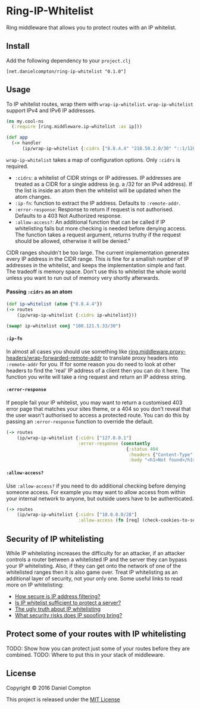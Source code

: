 # Ring-IP-Whitelist

Ring middleware that allows you to protect routes with an IP whitelist.

## Install

Add the following dependency to your `project.clj`

```
[net.danielcompton/ring-ip-whitelist "0.1.0"]
```

## Usage

To IP whitelist routes, wrap them with `wrap-ip-whitelist`. `wrap-ip-whitelist` support IPv4 and IPv6 IP addresses.

```clj
(ns my.cool-ns
  (:require [ring.middleware.ip-whitelist :as ip]))

(def app
  (-> handler
      (ip/wrap-ip-whitelist {:cidrs ["8.8.4.4" "210.50.2.0/30" "::1/128"})))
```

`wrap-ip-whitelist` takes a map of configuration options. Only `:cidrs` is required.

* `:cidrs`: a whitelist of CIDR strings or IP addresses. IP addresses are treated as a CIDR for a single address (e.g. a /32 for an IPv4 address). If the list is inside an atom then the whitelist will be updated when the atom changes.
* `:ip-fn`: function to extract the IP address. Defaults to `:remote-addr`.
* `:error-response`: Response to return if request is not authorised. Defaults to a 403 Not Authorized response.
* `:allow-access?`: An additional function that can be called if IP whitelisting fails but more checking is needed before denying access. The function takes a request argument, returns truthy if the request should be allowed, otherwise it will be denied."

CIDR ranges shouldn't be too large. The current implementation generates every IP address in the CIDR range. This is fine for a smallish number of IP addresses in the whitelist, and keeps the implementation simple and fast. The tradeoff is memory space. Don't use this to whitelist the whole world unless you want to run out of memory very shortly afterwards.

#### Passing `:cidrs` as an atom

```clj
(def ip-whitelist (atom {"8.8.4.4"})
(-> routes
    (ip/wrap-ip-whitelist {:cidrs ip-whitelist}))

(swap! ip-whitelist conj "100.121.5.33/30")
```

#### `:ip-fn`

In almost all cases you should use something like [ring.middleware.proxy-headers/wrap-forwarded-remote-addr](https://ring-clojure.github.io/ring-headers/ring.middleware.proxy-headers.html) to translate proxy headers into `:remote-addr` for you. If for some reason you do need to look at other headers to find the 'real' IP address of a client then you can do it here. The function you write will take a ring request and return an IP address string.

#### `:error-response`

If people fail your IP whitelist, you may want to return a customised 403 error page that matches your sites theme, or a 404 so you don't reveal that the user wasn't authorised to access a protected route. You can do this by passing an `:error-response` function to override the default.

```clj
(-> routes
    (ip/wrap-ip-whitelist {:cidrs ["127.0.0.1"]
                           :error-response (constantly
                                             {:status 404
                                              :headers {"Content-Type" "text/html"}
                                              :body "<h1>Not found</h1>"}}))
```

#### `:allow-access?`

Use `:allow-access?` if you need to do additional checking before denying someone access. For example you may want to allow access from within your internal network to anyone, but outside users have to be authenticated.

```clj
(-> routes
    (ip/wrap-ip-whitelist {:cidrs ["10.0.0.0/28"]
                           :allow-access (fn [req] (check-cookies-to-see-if-authorised req))}))
```


## Security of IP whitelisting

While IP whitelisting increases the difficulty for an attacker, if an attacker controls a router between a whitelisted IP and the server they can bypass your IP whitelisting. Also, if they can get onto the network of one of the whitelisted ranges then it is also game over. Treat IP whitelisting as an additional layer of security, not your only one. Some useful links to read more on IP whitelisting:

* [How secure is IP address filtering?](http://stackoverflow.com/questions/437146/how-secure-is-ip-address-filtering)
* [Is IP whitelist sufficient to protect a server?](http://security.stackexchange.com/questions/51587/is-ip-whitelist-sufficient-to-protect-a-server)
* [The ugly truth about IP whitelisting](https://community.akamai.com/community/cloud-security/blog/2014/11/06/the-ugly-truth-behind-the-practice-of-ip-whitelisting)
* [What security risks does IP spoofing bring?](http://security.stackexchange.com/questions/1009/what-security-risks-does-ip-spoofing-bring)


## Protect some of your routes with IP whitelisting

TODO: Show how you can protect just some of your routes before they are combined.
TODO: Where to put this in your stack of middleware.

## License

Copyright © 2016 Daniel Compton

This project is released under the [MIT License](http://opensource.org/licenses/MIT)
